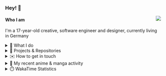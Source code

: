 ### Hey! 👋

[<img src="https://lanyard-profile-readme.vercel.app/api/228965621478588416" align="right">](https://discord.com/users/228965621478588416)

#### Who I am

I'm a 17-year-old creative, software engineer and designer, currently living in Germany

<details>
  <summary>💼 What I do</summary>

I currently am working on starting a publishing and management company for creatives.
I also am creative lead, community manager, and web developer at the Minecraft Server [Xenyria](https://xenyria.net) and the team behind it, [Pixelground Labs](https://pixelgroundlabs.com).
</details>

<details>
  <summary>📁 Projects & Repositories</summary>

<table>
    <thead>
        <tr>
            <th colspan=2>Svelte Libraries</th>
        </tr>
    </thead>
    <tbody>
        <tr>
            <td><a href="https://github.com/pixelgroundlabs/svelte-skinview3d">pixelgroundlabs/svelte-skinview3d</a></td>
            <td>A svelte component for rendering Minecraft SKins in 3D based on <a href="https://github.com/bs-community/skinview3d">skinview3d</a></td>
        </tr>
    </tbody>
    <thead>
        <tr>
            <th colspan=2>Minecraft Mods</th>
        </tr>
    </thead>
    <tbody>
        <tr>
            <td><a href="https://github.com/XenyriaNET/xeem">Xenyria Experience Enhancement Mod</a></td>
            <td>A client-side Minecraft Mod aiming to improve the experience on the Xenyria Minecraft Server</td>
        </tr>
    </tbody>
    <thead>
        <tr>
            <th colspan=2>Old Stuff</th>
        </tr>
    </thead>
    <tbody>
        <tr>
            <td><a href="https://github.com/OfficialCRUGG/lwstatus">lwstatus</a></td>
            <td>Lightweight webserver exposing various system metrics as a JSON endpoint and frontend</td>
        </tr>
        <tr>
            <td><a href="https://github.com/OfficialCRUGG/cfddns">cfddns / cloudflare-dyndns</a></td>
            <td>Simple application to run in the background that regularly checks for IP address changes and updates specific Cloudflare DNS Records accordingly. <s><i>Not sure how this still works...</i></s></td>
        </tr>
    </tbody>
</table>

</details>

<details>
  <summary>✉️ How to get in touch</summary>
  
> Sorted by how quickly you can expect a reply
- [Hit me up on Discord](https://discord.com/users/228965621478588416)
- [Hit me up on Twitter](https://twitter.com/cruggdev)
- [Send me a mail](mailto:me@crg.sh)
</details>


<details>
  <summary>🌸 My recent anime & manga activity</summary>
  
<!-- ANILIST_ACTIVITY:start -->

-   📺 Rewatched episode 8 - 9 of [Rascal Does Not Dream of Bunny Girl Senpai](https://anilist.co/anime/101291) (02:55, 05 January 2024)
-   📺 Completed [Horimiya: The Missing Pieces](https://anilist.co/anime/163132) (17:17, 04 January 2024)
-   📺 Watched episode 12 of [Horimiya: The Missing Pieces](https://anilist.co/anime/163132) (17:17, 04 January 2024)
-   📺 Rewatched episode 7 of [Rascal Does Not Dream of Bunny Girl Senpai](https://anilist.co/anime/101291) (03:57, 04 January 2024)
-   📺 Rewatched episode 6 of [Rascal Does Not Dream of Bunny Girl Senpai](https://anilist.co/anime/101291) (00:14, 04 January 2024)

<!-- ANILIST_ACTIVITY:end -->
</details>

<details>
  <summary>⏱️ WakaTime Statistics</summary>

<!--START_SECTION:waka-->

```txt
From: 28 December 2023 - To: 04 January 2024

Other        3 hrs 53 mins   ██████████▓░░░░░░░░░░░░░░   42.55 %
CSS          2 hrs 11 mins   ██████░░░░░░░░░░░░░░░░░░░   24.03 %
Svelte       1 hr 31 mins    ████▒░░░░░░░░░░░░░░░░░░░░   16.67 %
TypeScript   39 mins         █▓░░░░░░░░░░░░░░░░░░░░░░░   07.27 %
JavaScript   20 mins         █░░░░░░░░░░░░░░░░░░░░░░░░   03.67 %
```

<!--END_SECTION:waka-->
</details>
